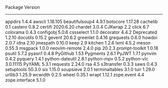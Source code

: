 Package         Version
--------------- ---------
appdirs         1.4.4
awscli          1.18.105
beautifulsoup4  4.9.1
botocore        1.17.28
cachelib        0.1
castero         0.8.2
certifi         2020.6.20
chardet         3.0.4
CJKwrap         2.2
click           6.7
colorama        0.4.3
configobj       5.0.6
cssselect       1.1.0
decorator       4.4.2
Deprecated      1.2.10
docutils        0.15.2
gevent          20.6.2
greenlet        0.4.16
grequests       0.6.0
howdoi          2.0.7
idna            2.10
jmespath        0.10.0
keep            2.9
kitchen         1.2.6
lxml            4.5.2
meson           0.55.3
msgpack         1.0.0
neovim-remote   2.4.0
pip             20.2.3
prompt-toolkit  1.0.18
psutil          5.7.2
pyasn1          0.4.8
PyGithub        1.53
Pygments        2.6.1
PyJWT           1.7.1
pynvim          0.4.2
pyquery         1.4.1
python-dateutil 2.8.1
python-mpv      0.5.2
python-vlc      3.0.11115
PyYAML          5.3.1
requests        2.24.0
rsa             4.5
s3transfer      0.3.3
saws            0.4.3
setuptools      50.3.0
six             1.15.0
soupsieve       2.0.1
terminaltables  3.1.0
tuir            1.29.0
urllib3         1.25.9
wcwidth         0.2.5
wheel           0.35.1
wrapt           1.12.1
zope.event      4.4
zope.interface  5.1.0
